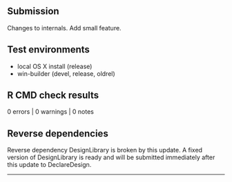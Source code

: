 ## Submission

Changes to internals. Add small feature.

## Test environments
* local OS X install (release)
* win-builder (devel, release, oldrel)

## R CMD check results

0 errors | 0 warnings | 0 notes

## Reverse dependencies

Reverse dependency DesignLibrary is broken by this update. A fixed version of DesignLibrary is ready and will be submitted immediately after this update to DeclareDesign.

---
  